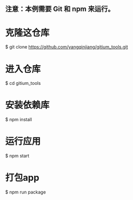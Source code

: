 ## 注意：本例需要 Git 和 npm 来运行。
# 克隆这仓库
$ git clone https://github.com/yangqinjiang/gitium_tools.git
# 进入仓库
$ cd gitium_tools
# 安装依赖库
$ npm install
# 运行应用
$ npm start
# 打包app
$ npm run package